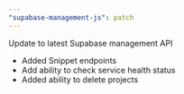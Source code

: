 ```yaml
---
"supabase-management-js": patch
---
```


Update to latest Supabase management API

- Added Snippet endpoints
- Add ability to check service health status
- Added ability to delete projects
